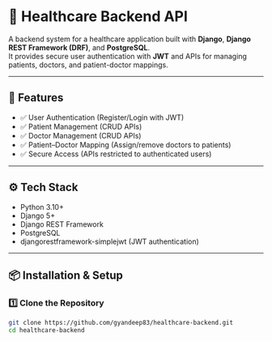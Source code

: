 # 🏥 Healthcare Backend API

A backend system for a healthcare application built with **Django**, **Django REST Framework (DRF)**, and **PostgreSQL**.  
It provides secure user authentication with **JWT** and APIs for managing patients, doctors, and patient-doctor mappings.

---

## 🚀 Features

- ✅ User Authentication (Register/Login with JWT)  
- ✅ Patient Management (CRUD APIs)  
- ✅ Doctor Management (CRUD APIs)  
- ✅ Patient–Doctor Mapping (Assign/remove doctors to patients)  
- ✅ Secure Access (APIs restricted to authenticated users)  

---

## ⚙️ Tech Stack

- Python 3.10+  
- Django 5+  
- Django REST Framework  
- PostgreSQL  
- djangorestframework-simplejwt (JWT authentication)  

---

## 📦 Installation & Setup

### 1️⃣ Clone the Repository
```bash
git clone https://github.com/gyandeep83/healthcare-backend.git
cd healthcare-backend
